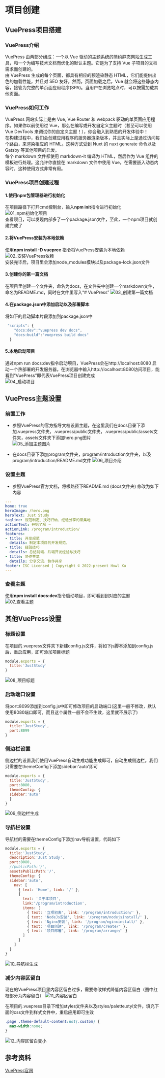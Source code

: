 # 项目创建

## VuePress项目搭建

### VuePress介绍
VuePress 由两部分组成：一个以 Vue 驱动的主题系统的简约静态网站生成工具，和一个为编写技术文档而优化的默认主题。它是为了支持 Vue 子项目的文档需求而创建的。<br/>
由 VuePress 生成的每个页面，都具有相应的预渲染静态 HTML，它们能提供出色的加载性能，并且对 SEO 友好。然而，页面加载之后，Vue 就会将这些静态内容，接管为完整的单页面应用程序(SPA)。当用户在浏览站点时，可以按需加载其他页面。<br/>

### VuePress如何工作
VuePress 网站实际上是由 Vue, Vue Router 和 webpack 驱动的单页面应用程序。如果你以前使用过 Vue，那么在编写或开发自定义主题时（甚至可以使用 Vue DevTools 来调试你的自定义主题！），你会融入到熟悉的开发体验中！<br/>
在构建过程中，我们会创建应用程序的服务器渲染版本，并且实际上是通过访问每个路由，来渲染相应的 HTML。这种方式受到 Nuxt 的 nuxt generate 命令以及 Gatsby 等其他项目的启发。<br/>
每个 markdown 文件都使用 markdown-it 编译为 HTML，然后作为 Vue 组件的模板进行处理。这允许你直接在 markdown 文件中使用 Vue，在需要嵌入动态内容时，这种使用方式非常有用。<br/>


### VuePress项目创建过程

#### 1.使用npm包管理器进行初始化
在项目路径下打开cmd控制台，输入**npm init**指令进行初始化 <br/>
![01_npm初始化项目](/vuepress-just-study/images/program/create/01.png)<br/>
查看项目，可以发现内部多了一个package.json文件，至此，一个npm项目就创建完成了

#### 2.将VuePress安装为本地依赖
使用**npm install -D vuepree** 指令将VuePress安装为本地依赖
![02_安装VuePress依赖](/vuepress-just-study/images/program/create/02.png)<br/>
安装完毕后，项目里会添加node_modules模块以及package-lock.json文件

#### 3.创建你的第一篇文档
在项目里创建一个文件夹，命名为docs，在文件夹中创建一个markdown文件，命名为README.md，同时在文件里写入“# VuePress”
![03_创建第一篇文档](/vuepress-just-study/images/program/create/03.png)<br/>

#### 4.在package.json中添加启动以及部署脚本
将如下的启动脚本片段添加到package.json中
``` js
 "scripts": {
    "docs:dev":"vuepress dev docs",
    "docs:build":"vuepress build docs"
  }
```

#### 5.本地启动项目
通过npm run docs:dev指令启动项目，VuePress会在http://localhost:8080 启动一个热部署的开发服务器，在浏览器中输入http://localhost:8080访问项目，能看到“VuePress”即代表VuePress项目创建完成<br/>
![04_启动项目](/vuepress-just-study/images/program/create/04.png)<br/>

## VuePress主题设置

### 前置工作
* 参照VuePress的官方指导文档设置主题，在这里我们在docs目录下添加.vuepress文件夹，.vuepress/public文件夹，.vuepress/public/assets文件夹，assets文件夹下添加hero.png图片<br/>
![05_添加主题图片](/vuepress-just-study/images/program/create/05.png)<br/>

* 在docs目录下添加program文件夹，program/introduction文件夹，以及program/introduction/README.md文件
![06_项目介绍](/vuepress-just-study/images/program/create/06.png)<br/>

### 设置主题
* 参照VuePress官方文档，将根路径下README.md (docs文件夹) 修改为如下内容
``` yaml
---
home: true
heroImage: /hero.png
heroText: Just Study
tagline: 规范制定、技巧归纳、经验分享的聚集地
actionText: 开始了解 →
actionLink: /program/introduction/
features:
- title: 开发规范
  details: 制定本项目的开发规范。
- title: 经验技巧
  details: 总结前端、后端开发经验与技巧
- title: 协作共享
  details: 分享交流，协作共享
footer: ISC Licensed | Copyright © 2022-present Howl Xu
---
```

### 查看主题
使用**npm install docs:dev**指令启动项目，即可看到到对应的主题
![07_查看主题](/vuepress-just-study/images/program/create/07.png)<br/>

## 其他VuePress设置
### 标题设置
在项目的.vuepress文件夹下新建config.js文件，将如下js脚本添加到config.js后，重启应用，即可添加项目标题
``` js
module.exports = {
  title:'JustStudy'
}
```
![08_项目标题](/vuepress-just-study/images/program/create/08.png)<br/>

### 启动端口设置
将port:8099添加到config.js中即可修改项目的启动端口(这里一般不修改，默认使用8080端口即可，而且这个属性一般不会不生效，这里就不展示了)
``` js
module.exports = {
  title:'JustStudy',
  port:8099
}
```

### 侧边栏设置
侧边栏的设置我们使用VuePress自动生成功能生成即可，自动生成侧边栏，我们只需要在themeConfig下添加sidebar:'auto'即可
``` js
module.exports = {
  title:'JustStudy',
  port:8080,
  themeConfig: {
  sidebar:'auto'
  }
}
```
![09_侧边栏生成](/vuepress-just-study/images/program/create/09.png)<br/>

### 导航栏设置
导航栏的需要在themeConfig下添加nav导航设置，代码如下
``` js
module.exports = {
  title:'JustStudy',
  description:'Just Study',
  port:8080,
  //publicPath:'/',
  assetsPublicPath:'/',
  themeConfig: {
  sidebar:'auto',
    nav: [
      { text: 'Home', link: '/' },
      {
        text: '关于本项目',
        link:'/program/introduction',
        items: [
          { text: '立项初衷', link: '/program/introduction/' },
          { text: 'NodeJs安装', link: '/program/nodejsinstall/' },
          { text: 'Nginx安装', link: '/program/nginxinstall/' },
          { text: '项目创建', link: '/program/create/' },
          { text: '项目部署', link: '/program/arrange/' }
        ]
      }
    ]
  }
}
```
![10_导航栏生成](/vuepress-just-study/images/program/create/10.png)<br/>

### 减少内容区留白
现在的VuePress项目里内容区留白过多，需要修改样式降低内容区留白（图中红框部分为内容留白）
![11_内容区留白](/vuepress-just-study/images/program/create/11.png)<br/>

在项目的.vuepress目录下增加styles文件夹以及styles/palette.styl文件，填充下面的css文件到样式文件中，重启应用即可生效
``` css
.page .theme-default-content:not(.custom) {
  max-width:none;
}
```
![12_内容区留白变小](/vuepress-just-study/images/program/create/12.png)<br/>

## 参考资料
[VuePress官网](https://vuepress.vuejs.org/zh/)